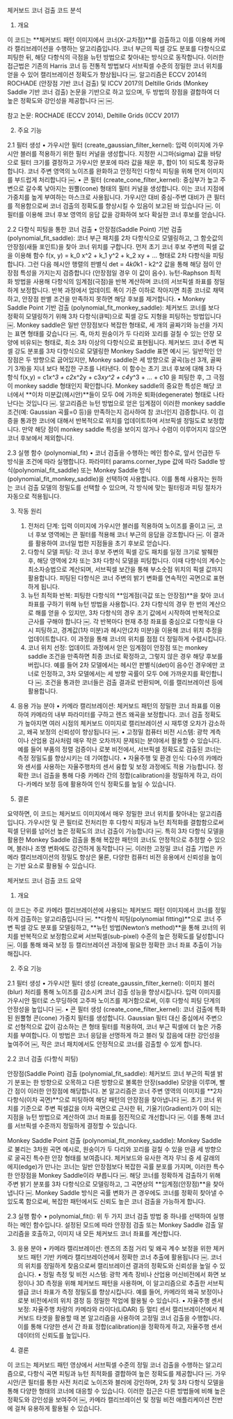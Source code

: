 체커보드 코너 검출 코드 분석

1. 개요

이 코드는 **체커보드 패턴 이미지에서 코너(X-교차점)**를 검출하고 이를 이용해 카메라 캘리브레이션을 수행하는 알고리즘입니다. 코너 부근의 픽셀 강도 분포를 다항식으로 피팅한 뒤, 해당 다항식의 극점을 뉴턴 방법으로 찾아내는 방식으로 동작합니다. 이러한 접근법은 기존의 Harris 코너 등 전통적 방법보다 서브픽셀 수준의 정밀한 코너 위치를 얻을 수 있어 캘리브레이션 정확도가 향상됩니다 ￼. 알고리즘은 ECCV 2014의 ROCHADE (안장점 기반 코너 검출) 및 ICCV 2017의 Deltille Grids (Monkey Saddle 기반 코너 검출) 논문을 기반으로 하고 있으며, 두 방법의 장점을 결합하여 더 높은 정확도와 강인성을 제공합니다 ￼ ￼.

참고 논문: ROCHADE (ECCV 2014), Deltille Grids (ICCV 2017)

2. 주요 기능

2.1 필터 생성
	•	가우시안 필터 (create_gaussian_filter_kernel): 입력 이미지에 가우시안 블러를 적용하기 위한 필터 커널을 생성합니다. 지정한 시그마(sigma) 값을 바탕으로 필터 크기를 결정하고 가우시안 분포에 따라 값을 채운 후, 합이 1이 되도록 정규화합니다. 코너 주변 영역의 노이즈를 완화하고 안정적인 다항식 피팅을 위해 먼저 이미지를 부드럽게 처리합니다 ￼.
	•	콘 필터 (create_cone_filter_kernel): 중심부가 높고 주변으로 갈수록 낮아지는 원뿔(cone) 형태의 필터 커널을 생성합니다. 이는 코너 지점에 가중치를 높게 부여하는 마스크로 사용됩니다. 가우시안 대비 중심-주변 대비가 큰 필터를 적용함으로써 코너 검출의 정확도를 향상시킬 수 있음이 보고된 바 있습니다 ￼. 이 필터를 이용해 코너 후보 영역의 응답 값을 강화하여 보다 확실한 코너 후보를 얻습니다.

2.2 다항식 피팅을 통한 코너 검출
	•	안장점(Saddle Point) 기반 검출 (polynomial_fit_saddle): 코너 부근 패치를 2차 다항식으로 모델링하고, 그 함숫값의 안장점(새들 포인트)을 찾아 코너 위치를 구합니다. 먼저 초기 코너 후보 주변의 픽셀 값을 이용해 함수 f(x, y) = k_0 x^2 + k_1 y^2 + k_2 xy + ... 형태로 2차 다항식을 피팅합니다. 그런 다음 헤시안 행렬의 판별식 det = 4*k0*k1 - k2^2 값을 통해 해당 점이 안장점 특성을 가지는지 검증합니다 (안장점일 경우 이 값이 음수). 뉴턴-Raphson 최적화 방법을 사용해 다항식의 임계점(극점)을 반복 계산하며 코너의 서브픽셀 좌표를 정밀하게 보정합니다. 반복 과정에서 업데이트 폭이 기준 이하로 작아지면 최종 코너로 채택하고, 안장점 판별 조건을 만족하지 못하면 해당 후보를 제거합니다.
	•	Monkey Saddle Point 기반 검출 (polynomial_fit_monkey_saddle): 체커보드 코너를 보다 정확히 모델링하기 위해 3차 다항식(큐빅)으로 픽셀 강도 지형을 피팅하는 방법입니다 ￼. Monkey saddle은 일반 안장점보다 복잡한 형태로, 세 개의 골짜기와 능선을 가지는 표면 형태를 갖습니다 ￼. 즉, 마치 원숭이가 두 다리와 꼬리를 걸칠 수 있는 안장 모양에 비유되는 형태로, 최소 3차 이상의 다항식으로 표현됩니다.
체커보드 코너 주변 픽셀 강도 분포를 3차 다항식으로 모델링한 Monkey Saddle 표면 예시 ￼. 일반적인 안장점은 두 방향으로 굽어있지만, Monkey saddle은 세 방향으로 굴곡(능선 3개, 골짜기 3개)을 지녀 보다 복잡한 구조를 나타낸다.
이 함수는 초기 코너 후보에 대해 3차 다항식 f(x,y) = c1*x^3 + c2*x^2y + c3*xy^2 + c4*y^3 + ... + c10 을 피팅한 후, 그 극점이 monkey saddle 형태인지 확인합니다. Monkey saddle의 중요한 특성은 해당 코너에서 **이차 미분값(헤시안)**들이 모두 0에 가까운 퇴화(degenerate) 형태로 나타난다는 것입니다 ￼. 알고리즘은 뉴턴 방법으로 얻은 임계점이 이러한 monkey saddle 조건(예: Gaussian 곡률=0 등)을 만족하는지 검사하여 참 코너인지 검증합니다. 이 검증을 통과한 코너에 대해서 반복적으로 위치를 업데이트하며 서브픽셀 정밀도로 보정합니다. 만약 해당 점이 monkey saddle 특성을 보이지 않거나 수렴이 이루어지지 않으면 코너 후보에서 제외합니다.

2.3 실행 함수 (polynomial_fit)
	•	코너 검출을 수행하는 메인 함수로, 앞서 언급한 두 방식을 조건에 따라 실행합니다. 파라미터 params.corner_type 값에 따라 Saddle 방식(polynomial_fit_saddle) 또는 Monkey Saddle 방식(polynomial_fit_monkey_saddle)을 선택하여 사용합니다. 이를 통해 사용자는 원하는 코너 검출 모델의 정밀도를 선택할 수 있으며, 각 방식에 맞는 필터링과 피팅 절차가 자동으로 적용됩니다.

3. 작동 원리
	1.	전처리 단계: 입력 이미지에 가우시안 블러를 적용하여 노이즈를 줄이고 ￼, 코너 후보 영역에는 콘 필터를 적용해 코너 부근의 응답을 강조합니다 ￼. 이 결과를 활용하여 코너일 법한 지점들을 초기 후보로 얻습니다.
	2.	다항식 모델 피팅: 각 코너 후보 주변의 픽셀 강도 패치를 일정 크기로 발췌한 후, 해당 영역에 2차 또는 3차 다항식 모델을 피팅합니다. 이때 다항식의 계수는 최소자승법으로 계산되며, 서브픽셀 보간을 통해 부소숫점 위치의 픽셀 값까지 활용합니다. 피팅된 다항식은 코너 주변의 밝기 변화를 연속적인 곡면으로 표현하게 됩니다.
	3.	뉴턴 최적화 반복: 피팅한 다항식의 **임계점(극값 또는 안장점)**을 찾아 코너 좌표를 구하기 위해 뉴턴 방법을 사용합니다. 2차 다항식의 경우 한 번의 계산으로 해를 얻을 수 있지만, 3차 다항식의 경우 초기 값에서 시작하여 반복적으로 근사를 구해야 합니다 ￼. 각 반복마다 현재 추정 좌표를 중심으로 다항식을 다시 피팅하고, 경계값(1차 미분)과 헤시안(2차 미분)을 이용해 코너 위치 추정을 업데이트합니다. 이 과정을 통해 코너의 위치를 점점 더 정밀하게 수렴시킵니다.
	4.	코너 위치 선정: 업데이트 과정에서 얻은 임계점이 안장점 또는 monkey saddle 조건을 만족하면 최종 코너로 확정하고, 그렇지 않은 경우 해당 후보를 버립니다. 예를 들어 2차 모델에서는 헤시안 판별식(det)이 음수인 경우에만 코너로 인정하고, 3차 모델에서는 세 방향 곡률이 모두 0에 가까운지를 확인합니다 ￼. 조건을 통과한 코너들은 검출 결과로 반환되며, 이를 캘리브레이션 등에 활용합니다.

4. 응용 가능 분야
	•	카메라 캘리브레이션: 체커보드 패턴의 정밀한 코너 좌표를 이용하여 카메라의 내부 파라미터를 구하고 렌즈 왜곡을 보정합니다. 코너 검출 정확도가 높아지면 여러 시점의 체커보드 이미지로 캘리브레이션 시 재투영 오차가 감소하고, 왜곡 보정의 신뢰성이 향상됩니다 ￼.
	•	고정밀 컴퓨터 비전 시스템: 광학 계측이나 산업용 검사처럼 매우 작은 오차까지 문제되는 분야에서 활용할 수 있습니다. 예를 들어 부품의 정렬 검증이나 로봇 비전에서, 서브픽셀 정확도로 검출된 코너는 측정 정밀도를 향상시키는 데 기여합니다.
	•	자율주행 및 환경 인식: 다수의 카메라와 센서를 사용하는 자율주행차의 센서 융합 및 보정 과정에도 적용 가능합니다. 정확한 코너 검출을 통해 다중 카메라 간의 정합(calibration)을 정밀하게 하고, 라이다-카메라 보정 등에 활용하여 인식 정확도를 높일 수 있습니다.

5. 결론

요약하면, 이 코드는 체커보드 이미지에서 매우 정밀한 코너 위치를 찾아내는 알고리즘입니다. 가우시안 및 콘 필터로 전처리한 후 다항식 피팅과 뉴턴 최적화를 결합함으로써 픽셀 단위를 넘어선 높은 정확도의 코너 검출이 가능합니다 ￼. 특히 3차 다항식 모델을 활용한 Monkey Saddle 검출을 통해 복잡한 패턴의 코너도 안정적으로 추정할 수 있으며, 블러나 조명 변화에도 강건하게 동작합니다 ￼. 이러한 고정밀 코너 검출 기법은 카메라 캘리브레이션의 정밀도 향상은 물론, 다양한 컴퓨터 비전 응용에서 신뢰성을 높이는 기반 요소로 활용될 수 있습니다.

체커보드 코너 검출 코드 요약

1. 개요

이 코드는 주로 카메라 캘리브레이션에 사용되는 체커보드 패턴 이미지에서 코너를 정밀하게 검출하는 알고리즘입니다 ￼. **다항식 피팅(polynomial fitting)**으로 코너 주변 픽셀 강도 분포를 모델링하고, **뉴턴 방법(Newton’s method)**을 통해 코너의 위치를 반복적으로 보정함으로써 서브픽셀(sub-pixel) 수준의 높은 정확도를 달성합니다 ￼. 이를 통해 왜곡 보정 등 캘리브레이션 과정에 필요한 정확한 코너 좌표 추출이 가능해집니다.

2. 주요 기능

2.1 필터 생성
	•	가우시안 필터 생성 (create_gaussin_filter_kernel):
이미지 블러(blur) 처리를 통해 노이즈를 감소시켜 코너 검출 성능을 향상시킵니다. 입력 이미지를 가우시안 필터로 스무딩하여 고주파 노이즈를 제거함으로써, 이후 다항식 피팅 단계의 안정성을 높입니다 ￼.
	•	콘 필터 생성 (create_cone_filter_kernel):
코너 검출에 특화된 원뿔형 콘(cone) 가중치 필터를 생성합니다. Gaussian 필터 대신 중심에서 주변으로 선형적으로 값이 감소하는 콘 형태 필터를 적용하여, 코너 부근 픽셀에 더 높은 가중치를 부여합니다. 이 방법은 코너 응답을 선명하게 하고 블러 및 잡음에 대한 강인성을 높여주어 ￼, 작은 코너 패치에서도 안정적으로 코너를 검출할 수 있게 합니다.

2.2 코너 검출 (다항식 피팅)

안장점(Saddle Point) 검출 (polynomial_fit_saddle):
체커보드 코너 부근의 픽셀 밝기 분포는 한 방향으로 오목하고 다른 방향으로 볼록한 안장(saddle) 모양을 이루며, 빨간 점이 이러한 안장점에 해당합니다. 본 알고리즘은 코너 주변 영역의 이미지를 **2차 다항식(이차 곡면)**으로 피팅하여 해당 패턴의 안장점을 찾아냅니다 ￼. 초기 코너 위치를 기준으로 주변 픽셀값을 이차 곡면으로 근사한 뒤, 기울기(Gradient)가 0이 되는 지점을 뉴턴 방법으로 계산하여 코너 좌표를 점진적으로 개선합니다 ￼. 이를 통해 코너를 서브픽셀 수준까지 정밀하게 결정할 수 있습니다.

Monkey Saddle Point 검출 (polynomial_fit_monkey_saddle):
Monkey Saddle로 불리는 3차원 곡면 예시로, 원숭이가 두 다리와 꼬리를 걸칠 수 있을 만큼 세 방향으로 굴곡진 특수한 안장 형태를 보여줍니다. 체커보드와 유사한 격자 무늬 중 세 갈래의 에지(edge)가 만나는 코너는 일반 안장점보다 복잡한 곡률 분포를 가지며, 이러한 특수한 안장점을 Monkey Saddle이라 부릅니다 ￼. 해당 코너를 정확하게 검출하기 위해 주변 밝기 분포를 3차 다항식으로 모델링하고, 그 곡면상의 **임계점(안장점)**을 찾아냅니다 ￼. Monkey Saddle 방식은 곡률 변화가 큰 경우에도 코너를 정확히 찾아낼 수 있도록 함으로써, 복잡한 패턴에서도 신뢰도 높은 코너 검출을 가능하게 합니다.

2.3 실행 함수
	•	polynomial_fit(): 위 두 가지 코너 검출 방법 중 하나를 선택하여 실행하는 메인 함수입니다. 설정된 모드에 따라 안장점 검출 또는 Monkey Saddle 검출 알고리즘을 호출하고, 이미지 내 모든 체커보드 코너 좌표를 계산합니다.

3. 응용 분야
	•	카메라 캘리브레이션: 렌즈의 초점 거리 및 왜곡 계수 보정을 위한 체커보드 패턴 기반 카메라 캘리브레이션에서 정확한 코너 추출에 활용됩니다 ￼. 코너의 위치를 정밀하게 찾음으로써 캘리브레이션 결과의 정확도와 신뢰성을 높일 수 있습니다.
	•	정밀 측정 및 비전 시스템: 광학 계측 장비나 산업용 머신비전에서 화면 보정이나 3D 측정을 위해 체커보드 패턴을 사용하며, 이 알고리즘으로 추출한 서브픽셀급 코너 좌표가 측정 정밀도를 향상시킵니다. 예를 들어, 카메라의 왜곡 보정이나 로봇 비전에서의 위치 결정 등 정밀한 작업에 활용될 수 있습니다.
	•	자율주행 센서 보정: 자율주행 차량의 카메라와 라이다(LiDAR) 등 멀티 센서 캘리브레이션에서 체커보드 타겟을 활용할 때 본 알고리즘을 사용하여 고정밀 코너 검출을 수행합니다. 이를 통해 다양한 센서 간 좌표 정합(calibration)을 정확하게 하고, 자율주행 센서 데이터의 신뢰도를 높입니다.

4. 결론

이 코드는 체커보드 패턴 영상에서 서브픽셀 수준의 정밀 코너 검출을 수행하는 알고리즘으로, 다항식 곡면 피팅과 뉴턴 최적화를 결합하여 높은 정확도를 제공합니다 ￼. 가우시안/콘 필터를 통한 사전 처리로 노이즈와 블러에 강인하며, 2차 및 3차 다항식 모델을 통해 다양한 형태의 코너에 대응할 수 있습니다. 이러한 접근은 다른 방법들에 비해 높은 정확도와 강인성을 보여주어 ￼, 카메라 캘리브레이션 및 정밀 비전 애플리케이션 전반에 걸쳐 유용하게 활용될 수 있습니다.